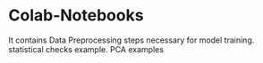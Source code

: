 # Colab-Notebooks
It contains Data Preprocessing steps necessary for model training.
statistical checks example.
PCA examples 

